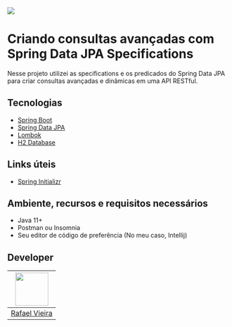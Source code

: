 <img src="https://i.ibb.co/n83Yt72/spring-especification.jpg" />

# Criando consultas avançadas com Spring Data JPA Specifications

Nesse projeto utilizei as specifications e os predicados do Spring Data JPA para criar
consultas avançadas e dinâmicas em uma API RESTful.

## Tecnologias

- [Spring Boot](https://spring.io/projects/spring-boot)
- [Spring Data JPA](https://spring.io/projects/spring-data-jpa)
- [Lombok](https://projectlombok.org/)
- [H2 Database](https://www.h2database.com/html/quickstart.html)

## Links úteis

- [Spring Initializr](https://start.spring.io/#!type=maven-project&language=java&platformVersion=2.5.4&packaging=jar&jvmVersion=11&groupId=com.example&artifactId=advanced-search&name=advanced-search&description=Demo%20project%20for%20Spring%20Data%20JPA%20Specifications&packageName=com.example.advanced-search&dependencies=web,devtools,data-jpa,h2,lombok)

## Ambiente, recursos e requisitos necessários

- Java 11+
- Postman ou Insomnia
- Seu editor de código de preferência (No meu caso, Intellij)

## Developer

| [<img src="https://avatars.githubusercontent.com/u/8467131?v=4" width="75px;"/>](https://github.com/rafaelrok) |
| :-: |
|[Rafael Vieira](https://github.com/rafaelrok)|
